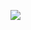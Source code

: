 [![](https://mermaid.ink/img/pako:eNp9Uk2PmzAQ_SujueTCRgQCBA57aleK1FarpuqhYQ-WPUksgU1ts-mWzX-vDfnoVuoiWfjNe_NmPPaAXAvCCneNPvIDMw4-fa0V-G_jArq7u4cJd1IttjU-SGMdPK6_1PgU2CuZeHJDXCvxFxuI76yRgjka4JoLH3_2rIGbHE61ujpdEoLB6wNrLL0CGaPNZ7t_lGrrFwhNVs0ctMzxw7VU8j-Xb6b3JpZInMNSq2HEIC24IzXPBEdthL118lY9lvi3m3Dkgz5OGGZr9Rz0Y-bsMoG3Nu-ZT03KttPGbdfjDxjnulfubNVzTtZeqrZ-z_YEs3M8lJzczzWm8Ji6cbrDCFsyLZPCX_gQNDW6A7VUY-W3gnasb1yNtTp5Keud3rwojpXzfUXYd2GaHyTbG9ZitQuTiJCEdH4U0yMa31KEHVM_tL5pPMZqwF9YJXE-z8q8SFdFvMjzbJlG-OLD6Twuijwp42SVpIuszE4R_h4t4nm5yuK4TIskSZfpcpmd_gA9u9-c?type=png)](https://mermaid.live/edit#pako:eNp9Uk2PmzAQ_SujueTCRgQCBA57aleK1FarpuqhYQ-WPUksgU1ts-mWzX-vDfnoVuoiWfjNe_NmPPaAXAvCCneNPvIDMw4-fa0V-G_jArq7u4cJd1IttjU-SGMdPK6_1PgU2CuZeHJDXCvxFxuI76yRgjka4JoLH3_2rIGbHE61ujpdEoLB6wNrLL0CGaPNZ7t_lGrrFwhNVs0ctMzxw7VU8j-Xb6b3JpZInMNSq2HEIC24IzXPBEdthL118lY9lvi3m3Dkgz5OGGZr9Rz0Y-bsMoG3Nu-ZT03KttPGbdfjDxjnulfubNVzTtZeqrZ-z_YEs3M8lJzczzWm8Ji6cbrDCFsyLZPCX_gQNDW6A7VUY-W3gnasb1yNtTp5Keud3rwojpXzfUXYd2GaHyTbG9ZitQuTiJCEdH4U0yMa31KEHVM_tL5pPMZqwF9YJXE-z8q8SFdFvMjzbJlG-OLD6Twuijwp42SVpIuszE4R_h4t4nm5yuK4TIskSZfpcpmd_gA9u9-c)
